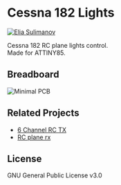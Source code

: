 # Cessna 182 Lights

[![Elia Sulimanov](https://image.ibb.co/mBx97A/powerd-by-Elia-Sulimanov.jpg)](https://www.linkedin.com/in/elia-sulimanov/)

Cessna 182 RC plane lights control.  
Made for ATTINY85.

## Breadboard
![Minimal PCB](https://i.ibb.co/0MRKQrC/cessna-lights-small-pcb.jpg)

## Related Projects
* [6 Channel RC TX](https://github.com/EliaSulimanov/6-Channel-RC-TX)
* [RC plane rx](https://github.com/EliaSulimanov/RC_plane_rx)

## License
GNU General Public License v3.0
